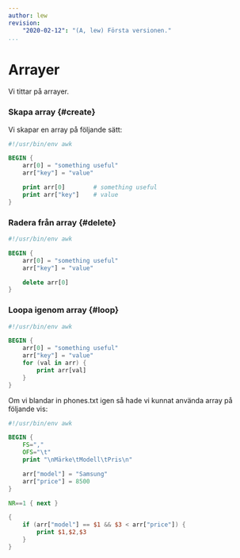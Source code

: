 ```yaml
---
author: lew
revision:
    "2020-02-12": "(A, lew) Första versionen."
...
```

Arrayer
=======================

Vi tittar på arrayer.



### Skapa array {#create}

Vi skapar en array på följande sätt:

```awk
#!/usr/bin/env awk

BEGIN {
    arr[0] = "something useful"
    arr["key"] = "value"

    print arr[0]        # something useful
    print arr["key"]    # value
}
```



### Radera från array {#delete}

```awk
#!/usr/bin/env awk

BEGIN {
    arr[0] = "something useful"
    arr["key"] = "value"

    delete arr[0]
}
```



### Loopa igenom array {#loop}

```awk
#!/usr/bin/env awk

BEGIN {
    arr[0] = "something useful"
    arr["key"] = "value"
    for (val in arr) {
        print arr[val]
    }
}
```



Om vi blandar in phones.txt igen så hade vi kunnat använda array på följande vis:

```awk
#!/usr/bin/env awk

BEGIN {
    FS=","
    OFS="\t"
    print "\nMärke\tModell\tPris\n"

    arr["model"] = "Samsung"
    arr["price"] = 8500
}

NR==1 { next }

{
    if (arr["model"] == $1 && $3 < arr["price"]) {
        print $1,$2,$3
    }
}
```
